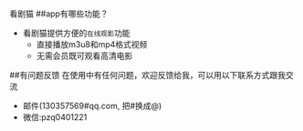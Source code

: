 ##
看剧猫
##app有哪些功能？

* 看剧猫提供方便的`在线观影`功能
    *  直接播放m3u8和mp4格式视频
    *  无需会员既可观看高清电影

##有问题反馈
在使用中有任何问题，欢迎反馈给我，可以用以下联系方式跟我交流

* 邮件(130357569#qq.com, 把#换成@)
* 微信:pzq0401221
